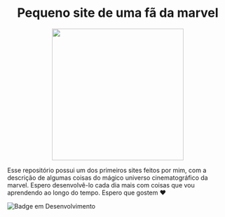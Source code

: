 <h1 align="center">Pequeno site de uma fã da marvel</h1>

<p align="center">
  <img src="https://i.imgur.com/efsxCQ7.jpg" width=300>
 </p>
 
 <p>Esse repositório possui um dos primeiros sites feitos por mim, com a descrição de algumas coisas do mágico universo cinematográfico da marvel. Espero desenvolvê-lo cada dia mais com coisas que vou aprendendo ao longo do tempo. Espero que gostem ❤️</p>
 
 ![Badge em Desenvolvimento](https://img.shields.io/badge/STATUS-Sem%20tempo%20para%20desenvolver-red)

